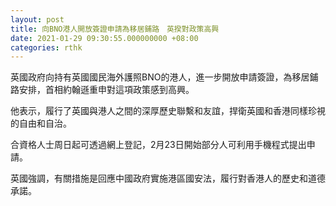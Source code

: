 ```yaml
---
layout: post
title: 向BNO港人開放簽證申請為移居鋪路　英揆對政策高興
date: 2021-01-29 09:30:55.000000000 +08:00
categories: rthk
---
```


英國政府向持有英國國民海外護照BNO的港人，進一步開放申請簽證，為移居鋪路安排，首相約翰遜重申對這項政策感到高興。

他表示，履行了英國與港人之間的深厚歷史聯繫和友誼，捍衛英國和香港同樣珍視的自由和自治。

合資格人士周日起可透過網上登記，2月23日開始部分人可利用手機程式提出申請。

英國強調，有關措施是回應中國政府實施港區國安法，履行對香港人的歷史和道德承諾。
